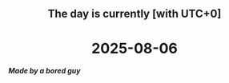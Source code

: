 <h2 align=center>The day is currently [with UTC+0]</h2>
<h1 align=center><!--TIME BEGIN-->2025-08-06<!--TIME END--></h1>
<h5>Made by a bored guy</h5>
